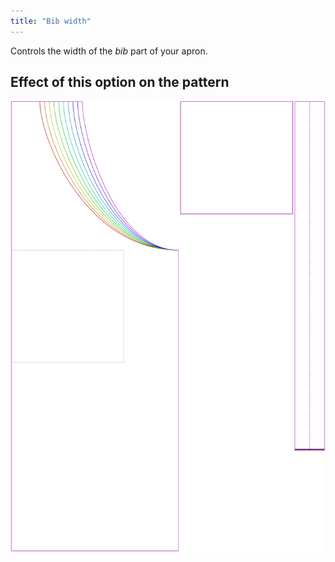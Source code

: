 ```yaml
---
title: "Bib width"
---
```


Controls the width of the _bib_ part of your apron.

## Effect of this option on the pattern

![This image shows the effect of this option by superimposing several variants that have a different value for this option](albert_bibwidth_sample.svg "Effect of this option on the pattern")
